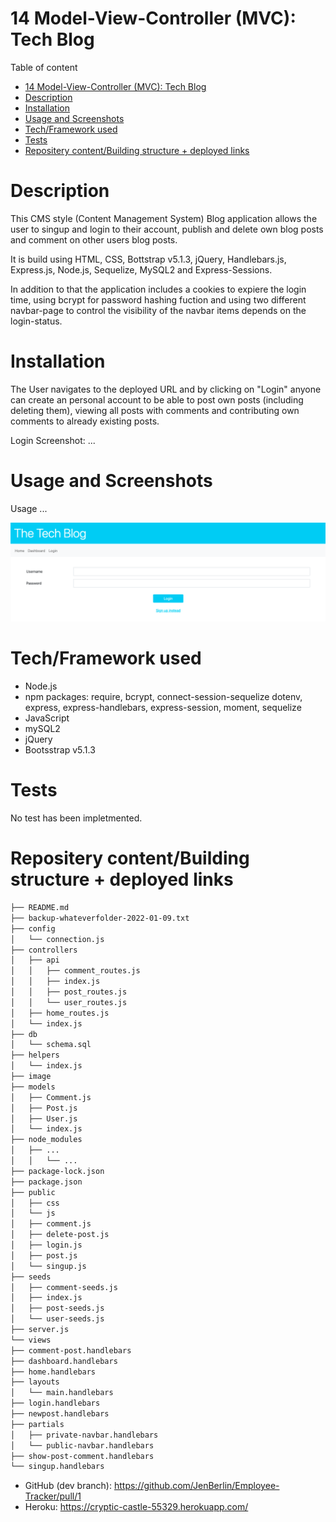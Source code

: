 # 14 Model-View-Controller (MVC): Tech Blog

Table of content

- [14 Model-View-Controller (MVC): Tech Blog](#14-model-view-controller-mvc-tech-blog)
- [Description](#description)
- [Installation](#installation)
- [Usage and Screenshots](#usage-and-screenshots)
- [Tech/Framework used](#techframework-used)
- [Tests](#tests)
- [Repositery content/Building structure + deployed links](#repositery-contentbuilding-structure--deployed-links)

# Description

This CMS style (Content Management System) Blog application allows the user to singup and login to their account, publish and delete own blog posts and comment on other users blog posts.

It is build using HTML, CSS, Bottstrap v5.1.3, jQuery, Handlebars.js, Express.js, Node.js, Sequelize, MySQL2 and Express-Sessions.

In addition to that the application includes a cookies to expiere the login time, using bcrypt for password hashing fuction and using two different navbar-page to control the visibility of the navbar items depends on the login-status.

# Installation

The User navigates to the deployed URL and by clicking on "Login" anyone can create an personal account to be able to post own posts (including deleting them), viewing all posts with comments and contributing own comments to already existing posts.

Login Screenshot: ...

# Usage and Screenshots

Usage ...

![Getting Started](./image/ScreenShot_1.png)

# Tech/Framework used

- Node.js
- npm packages: require, bcrypt, connect-session-sequelize dotenv, express, express-handlebars, express-session, moment, sequelize
- JavaScript
- mySQL2
- jQuery
- Bootsstrap v5.1.3

# Tests

No test has been impletmented.

# Repositery content/Building structure + deployed links

```bash
├── README.md
├── backup-whateverfolder-2022-01-09.txt
├── config
│   └── connection.js
├── controllers
│   ├── api
│   │   ├── comment_routes.js
│   │   ├── index.js
│   │   ├── post_routes.js
│   │   └── user_routes.js
│   ├── home_routes.js
│   └── index.js
├── db
│   └── schema.sql
├── helpers
│   └── index.js
├── image
├── models
│   ├── Comment.js
│   ├── Post.js
│   ├── User.js
│   └── index.js
├── node_modules
│   ├── ...
│   │   └── ...
├── package-lock.json
├── package.json
├── public
│   ├── css
│   └── js
│   ├── comment.js
│   ├── delete-post.js
│   ├── login.js
│   ├── post.js
│   └── singup.js
├── seeds
│   ├── comment-seeds.js
│   ├── index.js
│   ├── post-seeds.js
│   └── user-seeds.js
├── server.js
└── views
├── comment-post.handlebars
├── dashboard.handlebars
├── home.handlebars
├── layouts
│   └── main.handlebars
├── login.handlebars
├── newpost.handlebars
├── partials
│   ├── private-navbar.handlebars
│   └── public-navbar.handlebars
├── show-post-comment.handlebars
└── singup.handlebars
```

- GitHub (dev branch): https://github.com/JenBerlin/Employee-Tracker/pull/1
- Heroku: https://cryptic-castle-55329.herokuapp.com/
